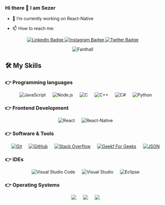 ### Hi there 👋 I am Sezer

- 🔭 I’m currently working on React-Native
  
- 📫 How to reach me:

<div id="badges">
  <p  align="center">
  <a href="https://www.linkedin.com/in/sezer-demir-d-a8084b1b0/">
    <img src="https://img.shields.io/badge/LinkedIn-blue?style=for-the-badge&logo=linkedin&logoColor=white" alt="LinkedIn Badge"/>
  </a>

  <a href="https://www.instagram.com/sezerdemirdedek/">
    <img src="https://img.shields.io/badge/Instagram-E4405F?style=for-the-badge&logo=instagram&logoColor=white" alt="Instagram Badge"/>
  </a>
  <a href="https://twitter.com/Sezerdemirdedek">
    <img src="https://img.shields.io/badge/Twitter-blue?style=for-the-badge&logo=twitter&logoColor=white" alt="Twitter Badge"/>
  </a> 
</p>
</div>


<p align="center"><img src="https://github-readme-streak-stats.herokuapp.com/?user=Fanthall&theme=dark&date_format=j%20M%5B%20Y%5D" alt="Fanthall" /></p>

## 🛠️ My Skills

### 👉 Programming languages

<p align="center"> 
  &emsp;   
  <img alt="JavaScript" src="https://img.shields.io/badge/JavaScript%20-%23F7DF1E.svg?style=plastic&logo=javascript&logoColor=black"> 
  &emsp;  
  <img alt="Node.js" src="https://img.shields.io/badge/Node.js-3C873A.svg?style=plastic&logo=node.js&logoColor=white">
  &emsp;
    <img alt="C" src="https://img.shields.io/badge/C%20-%232370ED.svg?style=plastic&logo=c&logoColor=white">  
  &emsp;
  <img alt="C++" src="https://img.shields.io/badge/C++%20-%2300599C.svg?style=plastic&logo=c%2B%2B&logoColor=white"> 
  &emsp;  
  <img alt="C#" src="https://img.shields.io/badge/C%23-%23007396.svg?style=plastic&logo=csharp&logoColor=white"> 
  &emsp;  
  <img alt="Python" src="https://img.shields.io/badge/Python%20-%2314354C.svg?style=plastic&logo=python&logoColor=white">
  
</p>

### 👉 Frontend Development
<p align="center"> 
  &emsp;
  <img alt="React" src="https://img.shields.io/badge/React.js-61DBFB.svg?style=plastic&logo=react&logoColor=white"> 
  &emsp; 
  <img alt="React-Native" src="https://img.shields.io/badge/React%20Native-61DBFB.svg?style=plastic&logo=react&logoColor=white"> 
</p>

 ### 👉 Software & Tools
 
<p align="center">
  &emsp;
    <a href="#"><img alt="Git" src="https://img.shields.io/badge/Git%20-%23F05033.svg?style=plastic&logo=git&logoColor=white"></a>
  &emsp;
    <a href="#"><img alt="GitHub" src="https://img.shields.io/badge/github-%23181717.svg?style=plastic&logo=github&logoColor=white"></a>
  &emsp;
    <a href="#"><img alt="Stack Overflow" src="https://img.shields.io/badge/-Stack%20Overflow-FE7A16?style=plastic&logo=stack-overflow&logoColor=white"></a>
  &emsp;
    <a href="#"><img alt="Geekf For Geeks" src="https://img.shields.io/badge/geeksforgeeks-%230F9D58.svg?style=plastic&logo=geeksforgeeks&logoColor=white"></a>
  &emsp;
    <a href="#"><img alt="JSON" img src="https://img.shields.io/badge/json-%23000000.svg?style=plastic&logo=json&logoColor=white"></a>
</p>

 ### 👉 IDEs
 
<p align="center">
  &emsp;
   <img alt="Visual Studio Code" src="https://img.shields.io/badge/Visual%20Studio%20Code-0078d7.svg?style=plastic&logo=visual-studio-code&logoColor=white">
  &emsp;  
    <img alt="Visual Studio" src="https://img.shields.io/badge/Visual%20Studio-aa7cdf.svg?&style=plastic&logo=visualstudio&logoColor=white" />
  &emsp;
    <img alt="Eclipse" src="https://img.shields.io/badge/eclipse%20ide-%232C2255.svg?&style=plastic&logo=eclipse%20ide&logoColor=white" />
</p>

 ### 👉 Operating Systems
 
<p align="center">
  &emsp;
  <img src="https://img.shields.io/badge/Linux-FCC624?style=plastic&logo=linux&logoColor=black">
  &emsp;
  <img src="https://img.shields.io/badge/Mac%20OS-E95420?style=plastic&logo=macos&logoColor=white">
  &emsp;
  <img src="https://img.shields.io/badge/Windows-0078D6?style=plastic&logo=windows&logoColor=white">
</p>

<br/>

<!--
**Fanthall/Fanthall** is a ✨ _special_ ✨ repository because its `README.md` (this file) appears on your GitHub profile.

Here are some ideas to get you started:

- 🔭 I’m currently working on ...
- 🌱 I’m currently learning ...
- 👯 I’m looking to collaborate on ...
- 🤔 I’m looking for help with ...
- 💬 Ask me about ...
- 😄 Pronouns: ...
- ⚡ Fun fact: ...
-->
